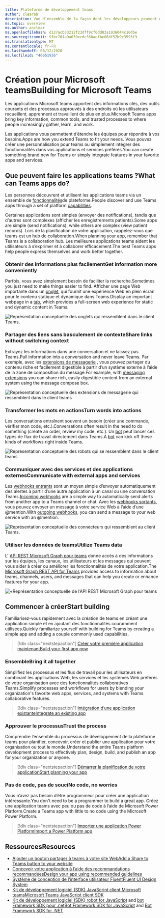 ```yaml
---
title: Plateforme de développement teams
author: clearab
description: Vue d’ensemble de la façon dont les développeurs peuvent étendre et personnaliser les fonctionnalités de Microsoft teams à l’aide de la plateforme Teams.
ms.topic: overview
ms.author: anclear
ms.openlocfilehash: d127acb33212f23dff9cf0dd83a1936044c10d5e
ms.sourcegitcommit: 9fbc701a9a039ecdc360aefbe86df52b9c3593f3
ms.translationtype: MT
ms.contentlocale: fr-FR
ms.lasthandoff: 08/12/2020
ms.locfileid: "46651936"
---
```

# <a name="building-for-microsoft-teams"></a><span data-ttu-id="a7c56-103">Création pour Microsoft teams</span><span class="sxs-lookup"><span data-stu-id="a7c56-103">Building for Microsoft Teams</span></span>

<span data-ttu-id="a7c56-104">Les applications Microsoft teams apportent des informations clés, des outils courants et des processus approuvés à des endroits où les utilisateurs recueillent, apprennent et travaillent de plus en plus.</span><span class="sxs-lookup"><span data-stu-id="a7c56-104">Microsoft Teams apps bring key information, common tools, and trusted processes to where people increasingly gather, learn, and work.</span></span>

<span data-ttu-id="a7c56-105">Les applications vous permettent d’étendre les équipes pour répondre à vos besoins.</span><span class="sxs-lookup"><span data-stu-id="a7c56-105">Apps are how you extend Teams to fit your needs.</span></span> <span data-ttu-id="a7c56-106">Vous pouvez créer une personnalisation pour teams ou simplement intégrer des fonctionnalités dans vos applications et services préférés.</span><span class="sxs-lookup"><span data-stu-id="a7c56-106">You can create something brand new for Teams or simply integrate features in your favorite apps and services.</span></span>

## <a name="what-can-teams-apps-do"></a><span data-ttu-id="a7c56-107">Que peuvent faire les applications teams ?</span><span class="sxs-lookup"><span data-stu-id="a7c56-107">What can Teams apps do?</span></span>

<span data-ttu-id="a7c56-108">Les personnes découvrent et utilisent les applications teams via un ensemble de [fonctionnalités](capabilities-overview.md)de plateforme.</span><span class="sxs-lookup"><span data-stu-id="a7c56-108">People discover and use Teams apps through a set of platform [capabilities](capabilities-overview.md).</span></span>

<span data-ttu-id="a7c56-109">Certaines applications sont simples (envoyer des notifications), tandis que d’autres sont complexes (afficher les enregistrements patients).</span><span class="sxs-lookup"><span data-stu-id="a7c56-109">Some apps are simple (send notifications), while others are complex (view patient records).</span></span> <span data-ttu-id="a7c56-110">Lors de la planification de votre application, rappelez-vous que teams est un hub de collaboration.</span><span class="sxs-lookup"><span data-stu-id="a7c56-110">When planning your app, remember that Teams is a collaboration hub.</span></span> <span data-ttu-id="a7c56-111">Les meilleures applications teams aident les utilisateurs à s’exprimer et à collaborer efficacement.</span><span class="sxs-lookup"><span data-stu-id="a7c56-111">The best Teams apps help people express themselves and work better together.</span></span>

### <a name="get-information-more-conveniently"></a><span data-ttu-id="a7c56-112">Obtenir des informations plus facilement</span><span class="sxs-lookup"><span data-stu-id="a7c56-112">Get information more conveniently</span></span>

<span data-ttu-id="a7c56-113">Parfois, vous avez simplement besoin de faciliter la recherche.</span><span class="sxs-lookup"><span data-stu-id="a7c56-113">Sometimes you just need to make things easier to find.</span></span> <span data-ttu-id="a7c56-114">Afficher une page Web importante dans un [onglet](doc-links/what-are-tabs.md), qui fournit une expérience Web en plein écran pour le contenu statique et dynamique dans Teams.</span><span class="sxs-lookup"><span data-stu-id="a7c56-114">Display an important webpage in a [tab](doc-links/what-are-tabs.md), which provides a full-screen web experience for static and dynamic content in Teams.</span></span>

![Représentation conceptuelle des onglets qui ressemblent dans le client Teams.](doc-links/images/overview-tabs.png)

### <a name="share-links-without-switching-context"></a><span data-ttu-id="a7c56-116">Partager des liens sans basculement de contexte</span><span class="sxs-lookup"><span data-stu-id="a7c56-116">Share links without switching context</span></span>

<span data-ttu-id="a7c56-117">Extrayez les informations dans une conversation et ne laissez pas Teams.</span><span class="sxs-lookup"><span data-stu-id="a7c56-117">Pull information into a conversation and never leave Teams.</span></span> <span data-ttu-id="a7c56-118">Par exemple, avec les [extensions de messagerie](doc-links/what-are-messaging-extensions.md) , vous pouvez partager du contenu riche et facilement digestible à partir d’un système externe à l’aide de la zone de composition du message.</span><span class="sxs-lookup"><span data-stu-id="a7c56-118">For example, with [messaging extensions](doc-links/what-are-messaging-extensions.md) you can share rich, easily digestible content from an external system using the message compose box.</span></span>

![Représentation conceptuelle des extensions de messagerie qui ressemblent dans le client teams](doc-links\images\overview-messaging.png)

### <a name="turn-words-into-actions"></a><span data-ttu-id="a7c56-120">Transformer les mots en actions</span><span class="sxs-lookup"><span data-stu-id="a7c56-120">Turn words into actions</span></span>

<span data-ttu-id="a7c56-121">Les conversations entraînent souvent un besoin (créer une commande, vérifier mon code, etc.).</span><span class="sxs-lookup"><span data-stu-id="a7c56-121">Conversations often result in the need to do something (create an order, review my code, etc.).</span></span> <span data-ttu-id="a7c56-122">Un [bot](doc-links/what-are-bots.md) peut lancer ces types de flux de travail directement dans Teams.</span><span class="sxs-lookup"><span data-stu-id="a7c56-122">A [bot](doc-links/what-are-bots.md) can kick off these kinds of workflows right inside Teams.</span></span>

![Représentation conceptuelle des robots qui se ressemblent dans le client teams](doc-links/images/overview-bots.png)

### <a name="communicate-with-external-apps-and-services"></a><span data-ttu-id="a7c56-124">Communiquer avec des services et des applications externes</span><span class="sxs-lookup"><span data-stu-id="a7c56-124">Communicate with external apps and services</span></span>

<span data-ttu-id="a7c56-125">Les [webhooks entrants](doc-links/what-are-webhooks-and-connectors.md#incoming-webhooks) sont un moyen simple d’envoyer automatiquement des alertes à partir d’une autre application à un canal ou une conversation Teams.</span><span class="sxs-lookup"><span data-stu-id="a7c56-125">[Incoming webhooks](doc-links/what-are-webhooks-and-connectors.md#incoming-webhooks) are a simple way to automatically send alerts from another app to a Teams channel or chat.</span></span> <span data-ttu-id="a7c56-126">Avec les [webhooks sortants](doc-links/what-are-webhooks-and-connectors.md#outgoing-webhooks), vous pouvez envoyer un message à votre service Web à l’aide d’une @mention.</span><span class="sxs-lookup"><span data-stu-id="a7c56-126">With [outgoing webhooks](doc-links/what-are-webhooks-and-connectors.md#outgoing-webhooks), you can send a message to your web service with an @mention.</span></span>

![Représentation conceptuelle des connecteurs qui ressemblent au client Teams.](doc-links/images/overview-connectors.png)

### <a name="utilize-teams-data"></a><span data-ttu-id="a7c56-128">Utiliser les données de teams</span><span class="sxs-lookup"><span data-stu-id="a7c56-128">Utilize Teams data</span></span>

<span data-ttu-id="a7c56-129">L' [API REST Microsoft Graph pour teams](https://docs.microsoft.com/graph/teams-concept-overview) donne accès à des informations sur les équipes, les canaux, les utilisateurs et les messages qui peuvent vous aider à créer ou améliorer les fonctionnalités de votre application.</span><span class="sxs-lookup"><span data-stu-id="a7c56-129">The [Microsoft Graph REST API for Teams](https://docs.microsoft.com/graph/teams-concept-overview) provides access to information about teams, channels, users, and messages that can help you create or enhance features for your app.</span></span>

![«Représentation conceptuelle de l’API REST Microsoft Graph pour teams](doc-links/images/overview-graph.png)
  
## <a name="start-building"></a><span data-ttu-id="a7c56-131">Commencer à créer</span><span class="sxs-lookup"><span data-stu-id="a7c56-131">Start building</span></span>

   <span data-ttu-id="a7c56-132">Familiarisez-vous rapidement avec la création de teams en créant une application simple et en ajoutant des fonctionnalités couramment utilisées.</span><span class="sxs-lookup"><span data-stu-id="a7c56-132">Quickly familiarize yourself with building for Teams by creating a simple app and adding a couple commonly used capabilities.</span></span>

   > [!div class="nextstepaction"]
   > [<span data-ttu-id="a7c56-133">Créer votre première application maintenant</span><span class="sxs-lookup"><span data-stu-id="a7c56-133">Build your first app now</span></span>](build-your-first-app/build-real-world-app.md)

### <a name="bring-it-all-together"></a><span data-ttu-id="a7c56-134">Ensemble</span><span class="sxs-lookup"><span data-stu-id="a7c56-134">Bring it all together</span></span>

   <span data-ttu-id="a7c56-135">Simplifiez les processus et les flux de travail pour les utilisateurs en combinant les applications Web, les services et les systèmes Web préférés de votre organisation avec des fonctionnalités collaboratives Teams.</span><span class="sxs-lookup"><span data-stu-id="a7c56-135">Simplify processes and workflows for users by blending your organization's favorite web apps, services, and systems with Teams collaborative features.</span></span>

   > [!div class="nextstepaction"]
   > [<span data-ttu-id="a7c56-136">Intégration d’une application existante</span><span class="sxs-lookup"><span data-stu-id="a7c56-136">Integrate an existing app</span></span>](doc-links/integrating-web-apps.md)

### <a name="trust-the-process"></a><span data-ttu-id="a7c56-137">Approuver le processus</span><span class="sxs-lookup"><span data-stu-id="a7c56-137">Trust the process</span></span>

   <span data-ttu-id="a7c56-138">Comprendre l’ensemble du processus de développement de la plateforme teams pour planifier, concevoir, créer et publier une application pour votre organisation ou tout le monde.</span><span class="sxs-lookup"><span data-stu-id="a7c56-138">Understand the entire Teams platform development process to effectively plan, design, build, and publish an app for your organization or anyone.</span></span>

   > [!div class="nextstepaction"]
   > [<span data-ttu-id="a7c56-139">Démarrer la planification de votre application</span><span class="sxs-lookup"><span data-stu-id="a7c56-139">Start planning your app</span></span>](doc-links/extensibility-points.md)

### <a name="no-code-no-worries"></a><span data-ttu-id="a7c56-140">Pas de code, pas de souci</span><span class="sxs-lookup"><span data-stu-id="a7c56-140">No code, no worries</span></span>

   <span data-ttu-id="a7c56-141">Vous n’avez pas besoin d’être programmeur pour créer une application intéressante.</span><span class="sxs-lookup"><span data-stu-id="a7c56-141">You don't need to be a programmer to build a great app.</span></span> <span data-ttu-id="a7c56-142">Créez une application teams avec peu ou pas de code à l’aide de Microsoft Power Platform.</span><span class="sxs-lookup"><span data-stu-id="a7c56-142">Create a Teams app with little to no code using the Microsoft Power Platform.</span></span>

   > [!div class="nextstepaction"]
   > [<span data-ttu-id="a7c56-143">Importer une application Power Platform</span><span class="sxs-lookup"><span data-stu-id="a7c56-143">Import a Power Platform app</span></span>](doc-links/importing-custom-microsoft-apps.md)

## <a name="resources"></a><span data-ttu-id="a7c56-144">Ressources</span><span class="sxs-lookup"><span data-stu-id="a7c56-144">Resources</span></span>

* [<span data-ttu-id="a7c56-145">Ajouter un bouton partager à teams à votre site Web</span><span class="sxs-lookup"><span data-stu-id="a7c56-145">Add a Share to Teams button to your website</span></span>](doc-links/share-to-teams.md)
* [<span data-ttu-id="a7c56-146">Concevoir votre application à l’aide des recommandations recommandées</span><span class="sxs-lookup"><span data-stu-id="a7c56-146">Design your app using recommended guidelines</span></span>](doc-links/designing-overview.md)
* [<span data-ttu-id="a7c56-147">Système de conception de l’interface utilisateur Fluent</span><span class="sxs-lookup"><span data-stu-id="a7c56-147">Fluent UI Design System</span></span>](https://fluentsite.z22.web.core.windows.net/)
* [<span data-ttu-id="a7c56-148">Kit de développement logiciel (SDK) JavaScript client Microsoft teams</span><span class="sxs-lookup"><span data-stu-id="a7c56-148">Microsoft Teams JavaScript client SDK</span></span>](https://docs.microsoft.com/javascript/api/@microsoft/teams-js/?view=msteams-client-js-latest)
* <span data-ttu-id="a7c56-149">[Kit de développement logiciel (SDK) robot for JavaScript](https://github.com/Microsoft/botbuilder-js) and [bot Framework SDK pour .net](https://github.com/Microsoft/botbuilder-dotnet/)</span><span class="sxs-lookup"><span data-stu-id="a7c56-149">[Bot Framework SDK for JavaScript](https://github.com/Microsoft/botbuilder-js) and [Bot Framework SDK for .NET](https://github.com/Microsoft/botbuilder-dotnet/)</span></span>
